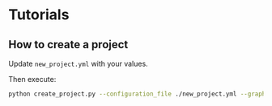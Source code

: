 # Tutorials

## How to create a project

Update `new_project.yml` with your values.

Then execute:

```bash
python create_project.py --configuration_file ./new_project.yml --graphql_client https://cloud.kili-technology.com/api/label/graphql
```
